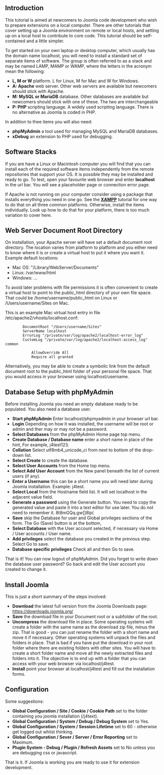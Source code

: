 <!-- Filename: J4.x:Developer:_Required_Software / Display title: Developer: Required Software -->

## Introduction

This tutorial is aimed at newcomers to Joomla code development who wish
to prepare extensions on a local computer. There are other tutorials
that cover setting up a Joomla environment on remote or local hosts, and
setting up on a local host to contribute to core code. This tutorial
should be self-contained and a little simpler.

To get started on your own laptop or desktop computer, which usually has
the domain name localhost, you will need to install a standard set of
separate items of software. The group is often referred to as a stack
and may be named LAMP, MAMP or WAMP, where the letters in the acronym
mean the following:

- **L, M or W** platform. L for Linux, M for Mac and W for Windows.
- **A: Apache** web server. Other web servers are available but
  newcomers should stick with Apache.
- **M: MySQL or MariaDB** database. Other databases are available but
  newcomers should stick with one of these. The two are interchangeable
- **P: PHP** scripting language. A widely used scripting language. There
  is no alternative as Joomla is coded in PHP.

In addition to thee items you will also need:

- **phpMyAdmin** a tool used for managing MySQL and MariaDB databases.
- **xDebug** an extension to PHP used for debugging.

## Software Stacks

If you are have a Linux or Macintosh computer you will find that you can
install each of the required software items independently from the
remote repositories that support your OS. It is possible they may be
installed and ready to go. To test, open your favourite web browser and
enter **localhost** in the url bar. You will see a placeholder page or
connection error page.

If Apache is not running on your computer consider using a package that
installs everything you need in one go. See the
**[XAMPP](https://docs.joomla.org/XAMPP "XAMPP")** tutorial for one way
to do that on all three common platforms. Otherwise, install the items
individually. Look up how to do that for your platform, there is too
much variation to cover here.

## Web Server Document Root Directory

On installation, your Apache server will have set a default document
root directory. The location varies from platform to platform and you
either need to know where it is or create a virtual host to put it where
you want it. Example default locations:

- Mac OS: "/Library/WebServer/Documents"
- Linux: /var/www/html
- Windows: ...

To avoid later problems with file permissions it is often convenient to
create a virtual host to point to the public_html directory of your own
file space. That could be /home/username/public_html on Linux or
/Users/username/Sites on Mac.

This is an example Mac virtual host entry in file
/etc/apache2/vhosts/localhost.conf:

            DocumentRoot "/Users/username/Sites"
            ServerName localhost
            ErrorLog "/private/var/log/apache2/localhost-error_log"
            CustomLog "/private/var/log/apache2/localhost-access_log" common
            
                AllowOverride All
                Require all granted
            

Alternatively, you may be able to create a symbolic link from the
default document root to the public_html folder of your personal file
space. That you would access in your browser using localhost/username.

## Database Setup with phpMyAdmin

Before installing Joomla you need an empty database ready to be
populated. You also need a database user.

- **Start phpMyAdmin** Enter localhost/phpmyadmin in your browser url
  bar.
- **Login** Depending on how it was installed, the username will be root
  or admin and ther may or may not be a password.
- **Select Databases** from the phpMyAdmin Home page top menu.
- **Create Database / Database name** enter a short name in place of the
  hint, For example, j4test123.
- **Collation** Select utf8mb4_unicode_ci from next to bottom of the
  drop-down list.
- **Select Create** to create the database.
- **Select User Accounts** from the Home top menu.
- **Select Add User Account** from the New panel beneath the list of
  current users (if any).
- **Enter a Username** this can be a short name you will need later
  during Joomla installation. Example: j4test.
- **Select Local** from the Hostname field list. It will set localhost
  in the adjacent value field.
- **Generate a password** using the Generate button. You need to copy
  the generated value and paste it into a text editor for use later. You
  do not need to remember it. 8t8mGQq.gw\[\]8lp(
- **Save** skip the Database for user and Global privileges sections of
  the form. The Go (Save) button is at the bottom,
- **Select Database** with the User account selected, if necessary via
  Home / User accounts / User name.
- **Add privileges** select the database you created in the previous
  step. Select Go to save.
- **Database specific privileges** Check all and then Go to save.

That is it! You can now logout of phpMyAdmin. Did you forget to write
down the database user password? Go back and edit the User account you
created to change it.

## Install Joomla

This is just a short summary of the steps involved:

- **Download** the latest full version from the Joomla Downloads page:
  <a href="https://downloads.joomla.org/" class="external free"
  target="_blank"
  rel="noreferrer noopener">https://downloads.joomla.org/</a>
- **Save** the download file in your Document root or a subfolder of the
  root.
- **Uncompress** the download file in place. Some operating systems will
  create a folder with the same name as the download zip file, minus the
  zip. That is good - you can just rename the folder with a short name
  and move it if necessary. Other operating systems will unpack the
  files and folders in place. That is bad if you have put the download
  in your root folder where there are existing folders with other sites.
  You will have to create a short folder name and move all the newly
  extracted files and folders into it. The objective is to end up with a
  folder that you can access with your web browser via localhost/j4test.
- **Install** point your browser at localhost/j4test and fill out the
  installation forms.

## Configuration

Some suggestions:

- **Global Configuration / Site / Cookie / Cookie Path** set to the
  folder containing you joomla installation (/j4text).
- **Global Configuration / System / Debug / Debug System** set to Yes.
- **Global Configuration / System / Session Lifetime** set to 60 -
  otherwise get logged out whilst thinking.
- **Global Configuration / Sever / Server / Error Reporting** set to
  Maximum.
- **Plugin System - Debug / Plugin / Refresh Assets** set to No unless
  you are debugging css or javascript.

That is it. If Joomla is working you are ready to use it for extension
development.
